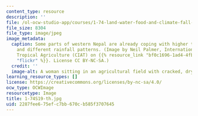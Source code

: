 ```yaml
---
content_type: resource
description: ''
file: /ol-ocw-studio-app/courses/1-74-land-water-food-and-climate-fall-2020/2287fee675efc7bb670cb585f3707645_1-74S19-th.jpg
file_size: 8304
file_type: image/jpeg
image_metadata:
  caption: Some parts of western Nepal are already coping with higher temperatures
    and different rainfall patterns. (Image by Neil Palmer, International Center for
    Tropical Agriculture (CIAT) on {{% resource_link "bf0c1696-1ad4-4fb5-a503-d83ea1df71bc"
    "flickr" %}}. License CC BY-NC-SA.)
  credit: ''
  image-alt: A woman sitting in an agricultural field with cracked, dry earth.
learning_resource_types: []
license: https://creativecommons.org/licenses/by-nc-sa/4.0/
ocw_type: OCWImage
resourcetype: Image
title: 1-74S19-th.jpg
uid: 2287fee6-75ef-c7bb-670c-b585f3707645
---
```

